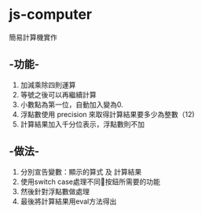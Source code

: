 # js-computer

簡易計算機實作

## -功能-
1. 加減乘除四則運算
2. 等號之後可以再繼續計算
3. 小數點為第一位，自動加入變為0.
4. 浮點數使用 precision 來取得計算結果要多少為整數（12)
5. 計算結果加入千分位表示，浮點數則不加
 

## -做法-
1. 分別宣告變數：顯示的算式 及 計算結果
2. 使用switch case處理不同按鈕所需要的功能
3. 然後針對浮點數做處理
4. 最後將計算結果用eval方法得出